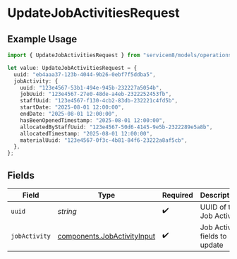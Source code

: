 # UpdateJobActivitiesRequest

## Example Usage

```typescript
import { UpdateJobActivitiesRequest } from "servicem8/models/operations";

let value: UpdateJobActivitiesRequest = {
  uuid: "eb4aaa37-123b-4044-9b26-0ebf7f5ddba5",
  jobActivity: {
    uuid: "123e4567-53b1-494e-945b-232227a5054b",
    jobUuid: "123e4567-27e0-48de-a4eb-2322252453fb",
    staffUuid: "123e4567-f130-4cb2-83db-232221c4fd5b",
    startDate: "2025-08-01 12:00:00",
    endDate: "2025-08-01 12:00:00",
    hasBeenOpenedTimestamp: "2025-08-01 12:00:00",
    allocatedByStaffUuid: "123e4567-50d6-4145-9e5b-2322289e5a8b",
    allocatedTimestamp: "2025-08-01 12:00:00",
    materialUuid: "123e4567-0f3c-4b81-84f6-23222a8af5cb",
  },
};
```

## Fields

| Field                                                                      | Type                                                                       | Required                                                                   | Description                                                                |
| -------------------------------------------------------------------------- | -------------------------------------------------------------------------- | -------------------------------------------------------------------------- | -------------------------------------------------------------------------- |
| `uuid`                                                                     | *string*                                                                   | :heavy_check_mark:                                                         | UUID of the Job Activity                                                   |
| `jobActivity`                                                              | [components.JobActivityInput](../../models/components/jobactivityinput.md) | :heavy_check_mark:                                                         | Job Activity fields to update                                              |